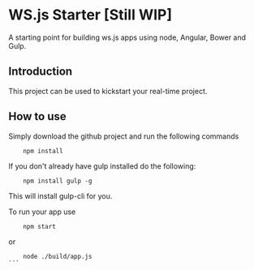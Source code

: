 # WS.js Starter [Still WIP]

A starting point for building ws.js apps using node, Angular, Bower and Gulp.


## Introduction

This project can be used to kickstart your real-time project. 

## How to use

Simply download the github project and run the following commands

```Shell 
	npm install 
```

If you don't already have gulp installed do the following:

```Shell
	npm install gulp -g

```

This will install  gulp-cli for you.


To run your app use
	
```Shell
	npm start

```

or 

````Shell
	node ./build/app.js
```


